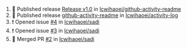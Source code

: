 <!--START_SECTION:activity-->
1. 🚀 Published release [Release v1.0](https://github.com/lcwihaoei/github-activity-readme/releases/tag/1.0) in [lcwihaoei/github-activity-readme](https://github.com/lcwihaoei/github-activity-readme)
2. 🚀 Published release [github-activity-readme](https://github.com/lcwihaoei/activity-log/releases/tag/1.0) in [lcwihaoei/activity-log](https://github.com/lcwihaoei/activity-log)
3. ❗ Opened issue [#4](https://github.com/lcwihaoei/sadi/issues/4) in [lcwihaoei/sadi](https://github.com/lcwihaoei/sadi)
4. ❗ Opened issue [#3](https://github.com/lcwihaoei/sadi/issues/3) in [lcwihaoei/sadi](https://github.com/lcwihaoei/sadi)
5. 🎉 Merged PR [#2](https://github.com/lcwihaoei/sadi/pull/2) in [lcwihaoei/sadi](https://github.com/lcwihaoei/sadi)
<!--END_SECTION:activity-->
